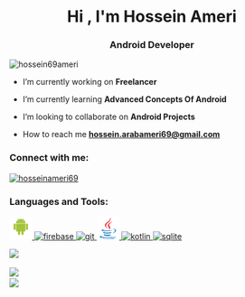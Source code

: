 <h1 align="center">Hi , I'm Hossein Ameri</h1>
<h3 align="center">Android Developer</h3>

<p align="left"> <img src="https://komarev.com/ghpvc/?username=hossein69ameri&label=Profile%20views&color=0e75b6&style=flat" alt="hossein69ameri" /> </p>

- I’m currently working on **Freelancer**

- I’m currently learning **Advanced Concepts Of Android**

- I’m looking to collaborate on **Android Projects**

- How to reach me **hossein.arabameri69@gmail.com**

<h3 align="left">Connect with me:</h3>
<p align="left">
<a href="https://linkedin.com/in/hosseinameri69" target="blank"><img align="center" src="https://raw.githubusercontent.com/rahuldkjain/github-profile-readme-generator/master/src/images/icons/Social/linked-in-alt.svg" alt="hosseinameri69" height="30" width="40" /></a>
</p>

<h3 align="left">Languages and Tools:</h3>
<p align="left"> <a href="https://developer.android.com" target="_blank" rel="noreferrer"> <img src="https://raw.githubusercontent.com/devicons/devicon/master/icons/android/android-original-wordmark.svg" alt="android" width="40" height="40"/> </a> <a href="https://firebase.google.com/" target="_blank" rel="noreferrer"> <img src="https://www.vectorlogo.zone/logos/firebase/firebase-icon.svg" alt="firebase" width="40" height="40"/> </a> <a href="https://git-scm.com/" target="_blank" rel="noreferrer"> <img src="https://www.vectorlogo.zone/logos/git-scm/git-scm-icon.svg" alt="git" width="40" height="40"/> </a> <a href="https://www.java.com" target="_blank" rel="noreferrer"> <img src="https://raw.githubusercontent.com/devicons/devicon/master/icons/java/java-original.svg" alt="java" width="40" height="40"/> </a> <a href="https://kotlinlang.org" target="_blank" rel="noreferrer"> <img src="https://www.vectorlogo.zone/logos/kotlinlang/kotlinlang-icon.svg" alt="kotlin" width="40" height="40"/> </a> <a href="https://www.sqlite.org/" target="_blank" rel="noreferrer"> <img src="https://www.vectorlogo.zone/logos/sqlite/sqlite-icon.svg" alt="sqlite" width="40" height="40"/> </a> </p>

![](https://github-readme-stats.vercel.app/api/top-langs/?username=hossein69ameri&theme=dark&hide_border=true&include_all_commits=false&count_private=false&layout=compact)

![](https://github-readme-stats.vercel.app/api?username=hossein69ameri&theme=dark&hide_border=true&include_all_commits=false&count_private=false)<br/>
![](https://github-readme-streak-stats.herokuapp.com/?user=hossein69ameri&theme=dark&hide_border=true)<br/>
